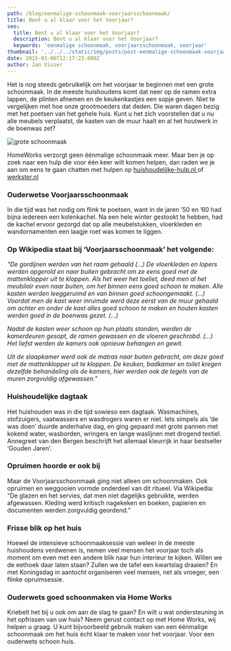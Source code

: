 ```yaml
---
path: /blog/eenmalige-schoonmaak-voorjaarsschoonmaak/
title: Bent u al klaar voor het Voorjaar?
seo:
  title: Bent u al klaar voor het Voorjaar?
  description: Bent u al klaar voor het Voorjaar?
  keywords: 'eenmalige schoonmaak, voorjaarsschoonmaak, voorjaar'
thumbnail: '../../../static/img/posts/post-eenmalige-schoonmaak-voorjaarsschoonmaak/schoonmaak-voorjaar.jpg'
date: 2015-03-06T12:17:23.000Z
author: Jan Visser
---
```


Het is nog steeds gebruikelijk om het voorjaar te beginnen met een grote schoonmaak. In de meeste huishoudens komt dat neer op de ramen extra lappen, de plinten afnemen en de keukenkastjes een sopje geven. Niet te vergelijken met hoe onze grootmoeders dat deden. Die waren dagen bezig met het poetsen van het gehele huis. Kunt u het zich voorstellen dat u nu alle meubels verplaatst, de kasten van de muur haalt en al het houtwerk in de boenwas zet?

![grote schoonmaak](/img/posts/post-eenmalige-schoonmaak-voorjaarsschoonmaak/schoonmaak-voorjaar.jpg)

HomeWorks verzorgt geen éénmalige schoonmaak meer. Maar ben je op zoek naar een hulp die voor één keer wilt komen helpen, dan raden we je aan om eens te gaan chatten met hulpen op [huishoudelijke-hulp.nl ](https://huishoudelijke-hulp.nl "Eénmalige hulp in huis")of [werkster.nl](https://werkster.nl "Zoek een werkster voor een eenmalige schoonmaak")

###

### Ouderwetse Voorjaarsschoonmaak

In die tijd was het nodig om flink te poetsen, want in de jaren ’50 en ’60 had bijna iedereen een kolenkachel. Na een hele winter gestookt te hebben, had de kachel ervoor gezorgd dat op alle meubelstukken, vloerkleden en wandornamenten een laagje roet was komen te liggen.

### Op Wikipedia staat bij ‘Voorjaarsschoonmaak’ het volgende:

*“De gordijnen werden van het raam gehaald (…) De vloerkleden en lopers werden opgerold en naar buiten gebracht om ze eens goed met de mattenklopper uit te kloppen. Als het weer het toeliet, deed men al het meubilair even naar buiten, om het binnen eens goed schoon te maken. Alle kasten werden leeggeruimd en van binnen goed schoongemaakt. (…) Voordat men de kast weer inruimde werd deze eerst van de muur gehaald om achter en onder de kast alles goed schoon te maken en houten kasten werden goed in de boenwas gezet. (…)*

*Nadat de kasten weer schoon op hun plaats stonden, werden de kamerdeuren gesopt, de ramen gewassen en de vloeren geschrobd. (…) Het liefst werden de kamers ook opnieuw behangen en gewit.*

*Uit de slaapkamer werd ook de matras naar buiten gebracht, om deze goed met de mattenklopper uit te kloppen. De keuken, badkamer en toilet kregen dezelfde behandeling als de kamers, hier werden ook de tegels van de muren zorgvuldig afgewassen.”*

### Huishoudelijke dagtaak

Het huishouden was in die tijd sowieso een dagtaak. Wasmachines, stofzuigers, vaatwassers en wasdrogers waren er niet. Iets simpels als ‘de was doen’ duurde anderhalve dag, en ging gepaard met grote pannen met kokend water, wasborden, wringers en lange waslijnen met drogend textiel. Annegreet van den Bergen beschrijft het allemaal kleurrijk in haar bestseller ‘Gouden Jaren’.

### Opruimen hoorde er ook bij

Maar de Voorjaarsschoonmaak ging niet alleen om schoonmaken. Ook opruimen en weggooien vormde onderdeel van dit ritueel. Via Wikipedia: “De glazen en het servies, dat men niet dagelijks gebruikte, werden afgewassen. Kleding werd kritisch nagekeken en boeken, papieren en documenten werden zorgvuldig geordend.”

### Frisse blik op het huis

Hoewel de intensieve schoonmaaksessie van weleer in de meeste huishoudens verdwenen is, nemen veel mensen het voorjaar toch als moment om even met een andere blik naar hun interieur te kijken. Willen we de eethoek daar laten staan? Zullen we de tafel een kwartslag draaien? En met Koningsdag in aantocht organiseren veel mensen, net als vroeger, een flinke opruimsessie.</p>

### Ouderwets goed schoonmaken via Home Works

Kriebelt het bij u ook om aan de slag te gaan? En wilt u wat ondersteuning in het opfrissen van uw huis? Neem gerust contact op met Home Works, wij helpen u graag. U kunt bijvoorbeeld gebruik maken van een éénmalige schoonmaak om het huis écht klaar te maken voor het voorjaar. Voor een ouderwets schoon huis.

```javascript
```
